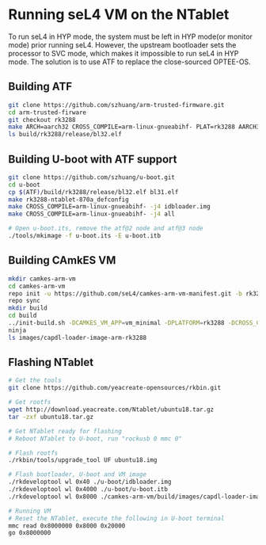 # Running seL4 VM on the NTablet

To run seL4 in HYP mode, the system must be left in HYP mode(or monitor mode)
prior running seL4. However, the upstream bootloader sets the processor to SVC
mode, which makes it impossible to run seL4 in HYP mode. The solution is to use
ATF to replace the close-sourced OPTEE-OS.

## Building ATF

```bash
git clone https://github.com/szhuang/arm-trusted-firmware.git
cd arm-trusted-firware
git checkout rk3288
make ARCH=aarch32 CROSS_COMPILE=arm-linux-gnueabihf- PLAT=rk3288 AARCH32_SP=sp_min bl32
ls build/rk3288/release/bl32.elf
```

## Building U-boot with ATF support

```bash
git clone https://github.com/szhuang/u-boot.git
cd u-boot
cp $(ATF)/build/rk3288/release/bl32.elf bl31.elf
make rk3288-ntablet-870a_defconfig
make CROSS_COMPILE=arm-linux-gnueabihf- -j4 idbloader.img
make CROSS_COMPILE=arm-linux-gnueabihf- -j4 all

# Open u-boot.its, remove the atf@2 node and atf@3 node
./tools/mkimage -f u-boot.its -E u-boot.itb
```

## Building CAmkES VM

```bash
mkdir camkes-arm-vm
cd camkes-arm-vm
repo init -u https://github.com/seL4/camkes-arm-vm-manifest.git -b rk3288
repo sync
mkdir build
cd build
../init-build.sh -DCAMKES_VM_APP=vm_minimal -DPLATFORM=rk3288 -DCROSS_COMPILER_PREFIX=arm-linux-gnueabihf-
ninja
ls images/capdl-loader-image-arm-rk3288
```

## Flashing NTablet

```bash
# Get the tools
git clone https://github.com/yeacreate-opensources/rkbin.git

# Get rootfs
wget http://download.yeacreate.com/Ntablet/ubuntu18.tar.gz
tar -zxf ubuntu18.tar.gz

# Get NTablet ready for flashing
# Reboot NTablet to U-boot, run "rockusb 0 mmc 0"

# Flash rootfs
./rkbin/tools/upgrade_tool UF ubuntu18.img

# Flash bootloader, U-boot and VM image
./rkdeveloptool wl 0x40 ./u-boot/idbloader.img
./rkdeveloptool wl 0x4000 ./u-boot/u-boot.itb
./rkdeveloptool wl 0x8000 ./camkes-arm-vm/build/images/capdl-loader-image-arm-rk3288

# Running VM
# Reset the NTablet, execute the following in U-boot terminal
mmc read 0x8000000 0x8000 0x20000
go 0x8000000
```

